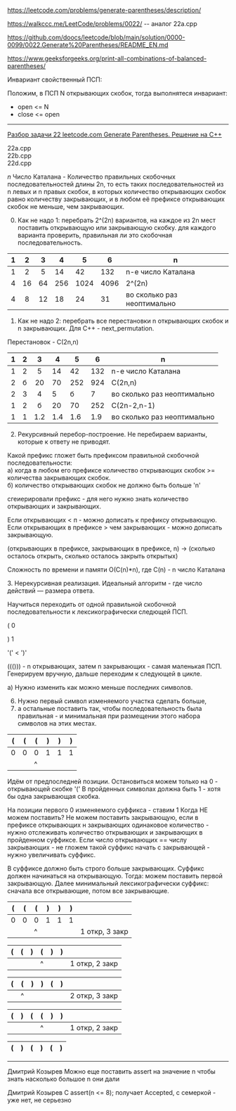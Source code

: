 https://leetcode.com/problems/generate-parentheses/description/

https://walkccc.me/LeetCode/problems/0022/ -- аналог 22a.cpp

https://github.com/doocs/leetcode/blob/main/solution/0000-0099/0022.Generate%20Parentheses/README_EN.md

https://www.geeksforgeeks.org/print-all-combinations-of-balanced-parentheses/

Инвариант свойственный ПСП: 

Положим, в ПСП N открывающих скобок, тогда выполнятеся инвариант: 
* open <= N
* close <= open


___________

[Разбор задачи 22 leetcode.com Generate Parentheses. Решение на C++](https://www.youtube.com/watch?v=C5YfXfGH3pc&ab_channel=3.5%D0%B7%D0%B0%D0%B4%D0%B0%D1%87%D0%B8%D0%B2%D0%BD%D0%B5%D0%B4%D0%B5%D0%BB%D1%8E)

22a.cpp  
22b.cpp  
22d.cpp  

$n$ Число Каталана - Количество правильных скобочных последовательностей длины 2n, то есть таких последовательностей из n левых и n правых скобок, в которых количество открывающих скобок равно количеству закрывающих, и в любом её префиксе открывающих скобок не меньше, чем закрывающих.

0. Как не надо 1: перебрать 2^(2n) вариантов, на каждое из 2n  мест поставить открывающую или закрывающую скобку.
для каждого варианта проверить, правильная ли это скобочная последовательность.

<!---
1  2  3   4   5    6  n

1  2  5  14  42   132  n-е число Каталана

4  16  64  256  1024  4096   2^(2n)

4  8  12  18  24   31   во сколько раз неоптимально
-->

| 1 	|  2 	|  3 	| 4   	| 5    	| 6    	| n                           	|
|:-:	|:--:	|:--:	|-----	|------	|------	|-----------------------------	|
| 1 	|  2 	|  5 	| 14  	| 42   	| 132  	| n-е число Каталана          	|
| 4 	| 16 	| 64 	| 256 	| 1024 	| 4096 	| 2^(2n)                      	|
| 4 	| 8  	| 12 	| 18  	| 24   	| 31   	| во сколько раз неоптимально 	|

1. Как не надо 2: перебрать все перестановки n открывающих скобок и n закрывающих. Для С++ - next_permutation.

Перестановок - С(2n,n)

<!---
1   2  3   4   5    6   n

1   2  5  14  42  132   n-е число Каталана

2   б  20  70  252   924   С(2n,n)

2   3  4   5   б    7   во сколько раз неоптимально

1   2  б  20  70  252    С(2n-2,n-1)

1   1  1.2  1.4  1.6  1.9   во сколько раз неоптимально
-->

| 1 	| 2 	|  3  	| 4   	| 5   	| 6   	| n                           	|
|:-:	|:-:	|:---:	|-----	|-----	|-----	|-----------------------------	|
| 1 	| 2 	|  5  	| 14  	| 42  	| 132 	| n-е число Каталана          	|
| 2 	| б 	|  20 	| 70  	| 252 	| 924 	| С(2n,n)                     	|
| 2 	| 3 	| 4   	| 5   	| б   	| 7   	| во сколько раз неоптимально 	|
| 1 	| 2 	| б   	| 20  	| 70  	| 252 	| С(2n-2,n-1)                 	|
| 1 	| 1 	| 1.2 	| 1.4 	| 1.6 	| 1.9 	| во сколько раз неоптимально 	|



2. Рекурсивный перебор-построение. Не перебираем варианты, которые к ответу не приводят.

Какой префикс гложет быть префиксом правильной скобочной последовательности:  
а) когда в любом его префиксе количество открывающих скобок >= количества закрывающих скобок.  
б) количество открывающих скобок не должно быть больше 'n'

сгеиерировали префикс - для него нужно знать количество открывающих и закрывающих.

Если открывающих < п - можно дописать к префиксу открывающую.  
Если открывающих в префиксе > чем закрывающих - можно дописать закрывающую.

(открывающих в префиксе, закрывающих в префиксе, n) -> (сколько осталось открыть, сколько осталось закрыть открытых)

Сложность по времени и памяти O(C(n)*n), где C(n) - n число Каталана

З. Нерекурсивная реализация. Идеальный алгоритм - где число 
действий — размера ответа.

Научиться переходить от одной правильной скобочной 
последовательности к лексикографически следющей ПСП.

( 0

) 1

'(' < ')'

((())) - n открывающих, затем n закрывающих - самая маленькая 
ПСП. Генерируем вручную, дальше переходим к следующей в цикле.

а) Нужно изменить как можно меньше последних символов.

6) Нужно первый символ изменяемого участка сделать больше,
7) а остальные поставить так, чтобы последовательность была правильная - и минимальная при размещении этого набора символов на этих местах.

<!---
( ( ( ) ) )

0 0 0 1 1 1

    ^
-->

| ( 	| ( 	| ( 	| ) 	| ) 	| ) 	|
|:-:	|:-:	|---	|---	|---	|---	|
| 0 	| 0 	| 0 	| 1 	| 1 	| 1 	|
|   	|   	| ^ 	|   	|   	|   	|

Идём от предпоследней позиции.
Остановиться можем только на 0 - открывающей скобке '('
В пройденных символах должна быть 1 - хотя бы одна закрывающая скобка.


На позиции первого 0 изменяемого суффикса - ставим 1
Когда НЕ можем поставить? 
Не можем поставить закрывающую, если в префиксе открывающих н закрывающих одинаковое количество - нужно отслеживать количество открывающих и закрывающих в пройденном суффиксе. 
Если число открывающих == числу закрывающих - не гложем такой суффикс начать с закрывающей - нужно увеличивать суффикс.

В суффиксе должно быть строго больше закрывающих. 
Суффикс должен начинаться на открывающую.
Тогда: можем поставить первой закрывающую.
Далее минимальный лексикографически суффикс: сначала все открывающие, потом все закрывающие.

<!---
((()))   
  ^	1 откр, 3 закр
-->

| ( 	| ( 	| ( 	| ) 	| ) 	| ) 	|                	|
|:-:	|:-:	|---	|---	|---	|---	|----------------	|
| 0 	| 0 	| 0 	| 1 	| 1 	| 1 	|                	|
|   	|   	| ^ 	|   	|   	|   	| 1 откр, 3 закр 	|

<!---
(  (  )  (  )  )   
         ^	    1 откр, 2 закр
-->

| ( 	| ( 	| ) 	| ( 	| ) 	| ) 	|                	|
|:-:	|:-:	|---	|---	|---	|---	|----------------	|
|   	|   	|   	| ^ 	|   	|   	| 1 откр, 2 закр 	|

<!---
(())()
 ^      2 откр, 3 закр
-->

| ( 	| ( 	| ) 	| ) 	| ( 	| ) 	|                	|
|:-:	|:-:	|---	|---	|---	|---	|----------------	|
|   	| ^ 	|   	|   	|   	|   	| 2 откр, 3 закр 	|

<!---
(  )  (  (  )  )   
         ^	    1 откр, 2 закр
-->

| ( 	| ) 	| ( 	| ( 	| ) 	| ) 	|                	|
|:-:	|:-:	|---	|---	|---	|---	|----------------	|
|   	|   	|   	| ^ 	|   	|   	| 1 откр, 2 закр 	|

<!---
()()()
-->

| ( 	| ) 	| ( 	| ) 	| ( 	| ) 	|
|:-:	|:-:	|---	|---	|---	|---	|
______________________________________

Дмитрий Козырев 
​Можно еще поставить assert на значение n чтобы знать насколько большое n они дали

Дмитрий Козырев 
​С assert(n <= 8); получает Accepted, с семеркой - уже нет, не серьезно

